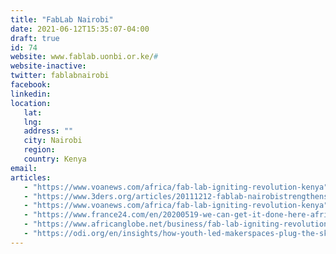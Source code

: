 ```yaml
---
title: "FabLab Nairobi"
date: 2021-06-12T15:35:07-04:00
draft: true
id: 74
website: www.fablab.uonbi.or.ke/#
website-inactive: 
twitter: fablabnairobi
facebook: 
linkedin: 
location: 
   lat: 
   lng: 
   address: ""
   city: Nairobi
   region: 
   country: Kenya
email: 
articles:
   - "https://www.voanews.com/africa/fab-lab-igniting-revolution-kenya"
   - "https://www.3ders.org/articles/20111212-fablab-nairobistrengthens-kenyas-innovation-system.html"
   - "https://www.voanews.com/africa/fab-lab-igniting-revolution-kenya"
   - "https://www.france24.com/en/20200519-we-can-get-it-done-here-african-tech-tackles-coronavirus-locally"
   - "https://www.africanglobe.net/business/fab-lab-igniting-revolution-kenya/"
   - "https://odi.org/en/insights/how-youth-led-makerspaces-plug-the-skills-gap-in-africa/"
---
```


